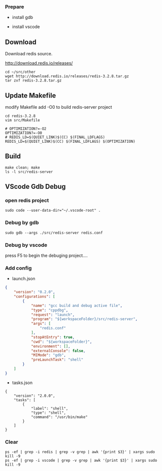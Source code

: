 ### Prepare

- install gdb

- install vscode



## Download

Download redis source.

http://download.redis.io/releases/

```
cd ~/src/other
wget http://download.redis.io/releases/redis-3.2.8.tar.gz
tar zxf redis-3.2.8.tar.gz
```



## Update Makefile

modify Makefile add -O0 to build redis-server project

```
cd redis-3.2.8
vim src/Makefile
```

```
# OPTIMIZATION?=-O2
OPTIMIZATION?=-O0
# REDIS_LD=$(QUIET_LINK)$(CC) $(FINAL_LDFLAGS)
REDIS_LD=$(QUIET_LINK)$(CC) $(FINAL_LDFLAGS) $(OPTIMIZATION)
```

## Build

```shell
make clean; make
ls -l src/redis-server
```



## VScode Gdb Debug

### open redis project

```shell
sudo code --user-data-dir="~/.vscode-root" .
```



### Debug by gdb

```
sudo gdb --args ./src/redis-server redis.conf
```



### Debug by vscode

press F5 to begin the debuging project....



### Add config

- launch.json

```json
{
    "version": "0.2.0",
    "configurations": [
        {
            "name": "gcc build and debug active file",
            "type": "cppdbg",
            "request": "launch",
            "program": "${workspaceFolder}/src/redis-server",
            "args": [
                "redis.conf"
            ],
            "stopAtEntry": true,
            "cwd": "${workspaceFolder}",
            "environment": [],
            "externalConsole": false,
            "MIMode": "gdb",
            "preLaunchTask": "shell"
        }
    ]
}
```

- tasks.json

```shell
{
    "version": "2.0.0",
    "tasks": [
        {
            "label": "shell",
            "type": "shell",
            "command": "/usr/bin/make"
        }
    ]
}
```



### Clear

```
ps -ef | grep -i redis | grep -v grep | awk '{print $3}' | xargs sudo kill -9
ps -ef | grep -i vscode | grep -v grep | awk '{print $3}' | xargs sudo kill -9
```

